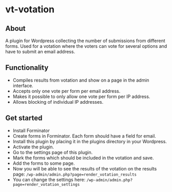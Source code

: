 # vt-votation

## About
A plugin for Wordpress collecting the number of submissions from different forms. Used for a votation where the voters can vote for several options and have to submit an email address.

## Functionality

* Compiles results from votation and show on a page in the admin interface.
* Accepts only one vote per form per email address.
* Makes it possible to only allow one vote per form per IP address.
* Allows blocking of individual IP addresses.

## Get started
* Install Forminator
* Create forms in Forminator. Each form should have a field for email.
* Install this plugin by placing it in the plugins directory in your Wordpress.
* Activate the plugin. 
* Go to the settings page of this plugin. 
* Mark the forms which should be included in the votation and save.
* Add the forms to some page.
* Now you will be able to see the results of the votation on the results page: `/wp-admin/admin.php?page=render_votation_results`
* You can change the settings here: `/wp-admin/admin.php?page=render_votation_settings`

